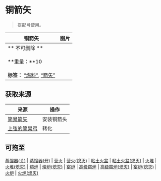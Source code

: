 # 铜箭矢  
> 搭配弓使用。  
  
  铜箭矢  |   图片   
 ----  |  ----:   
 ** 不可删除 **<br><br>**重量：**10<br><br>**标签：**	[“燃料”](tag_Fuel.md), [“箭矢”](tag_Arrow.md)  |     
  
## 获取来源  
来源  |  操作  
----  |  ----  
[简易箭矢](ArrowSimple.md)  |  安装铜箭头  
[上弦的简易弓](BowRustic_Copper.md)  |  转化  
## 可拖至  
[蒸馏器(关)](AlembicOff.md) | [蒸馏器(开)](AlembicOn.md) | [营火](Campfire.md) | [营火(熄灭)](CampfireExtinguished.md) | [粘土火盆](ClayFirePit.md) | [粘土火盆(熄灭)](ClayFirePitExtinguished.md) | [火堆](Fire.md) | [火堆(熄灭)](FireExtinguished.md) | [熔炉](Forge.md) | [熔炉(熄灭)](ForgeExtinguished.md) | [窑炉](Kiln.md) | [高级窑炉](KilnAdvanced.md) | [高级窑炉(熄灭)](KilnAdvancedExtinguished.md) | [窑炉(熄灭)](KilnExtinguished.md) | [火炉](Stove.md) | [火炉(熄灭)](StoveExtinguished.md)  


<script>document.title="铜箭矢 - 卡牌生存百科 Card Survival Wiki";</script>